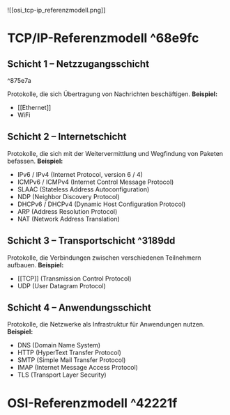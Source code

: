 ![[osi_tcp-ip_referenzmodell.png]]

# TCP/IP-Referenzmodell ^68e9fc

## Schicht 1 – Netzzugangsschicht

^875e7a

Protokolle, die sich Übertragung von Nachrichten beschäftigen.
**Beispiel:**
- [[Ethernet]]
- WiFi

## Schicht 2 – Internetschicht
Protokolle, die sich mit der Weitervermittlung und Wegfindung von Paketen befassen.
**Beispiel:**
- IPv6 / IPv4 (Internet Protocol, version 6 / 4)
- ICMPv6 / ICMPv4 (Internet Control Message Protocol)
- SLAAC (Stateless Address Autoconfiguration)
- NDP (Neighbor Discovery Protocol)
- DHCPv6 / DHCPv4 (Dynamic Host Configuration Protocol)
- ARP (Address Resolution Protocol)
- NAT (Network Address Translation)

## Schicht 3 – Transportschicht ^3189dd
Protokolle, die Verbindungen zwischen verschiedenen Teilnehmern aufbauen.
**Beispiel:**
- [[TCP]] (Transmission Control Protocol)
- UDP (User Datagram Protocol)

## Schicht 4 – Anwendungsschicht
Protokolle, die Netzwerke als Infrastruktur für Anwendungen nutzen.
**Beispiel:**
- DNS (Domain Name System)
- HTTP (HyperText Transfer Protocol)
- SMTP (Simple Mail Transfer Protocol)
- IMAP (Internet Message Access Protocol)
- TLS (Transport Layer Security)

# OSI-Referenzmodell ^42221f

